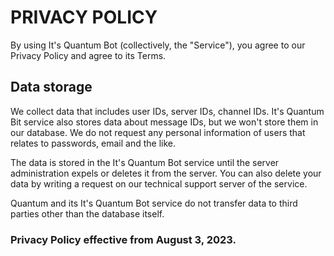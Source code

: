 # PRIVACY POLICY

By using It's Quantum Bot (collectively, the "Service"), you agree to our Privacy Policy and agree to its Terms.

## Data storage

We collect data that includes user IDs, server IDs, channel IDs. It's Quantum Bit service also stores data about message IDs, but we won't store them in our database. We do not request any personal information of users that relates to passwords, email and the like. 

The data is stored in the It's Quantum Bot service until the server administration expels or deletes it from the server. You can also delete your data by writing a request on our technical support server of the service.

Quantum and its It's Quantum Bot service do not transfer data to third parties other than the database itself.

### Privacy Policy effective from August 3, 2023.
